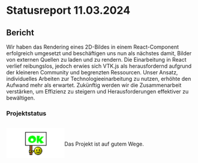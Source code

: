 # Statusreport 11.03.2024

## Bericht

Wir haben das Rendering eines 2D-Bildes in einem React-Component erfolgreich umgesetzt und beschäftigen uns nun als nächstes damit, Bilder von externen Quellen zu laden und zu rendern. Die Einarbeitung in React verlief reibungslos, jedoch erwies sich VTK.js als herausfordernd aufgrund der kleineren Community und begrenzten Ressourcen. Unser Ansatz, individuelles Arbeiten zur Technologieeinarbeitung zu nutzen, erhöhte den Aufwand mehr als erwartet. Zukünftig werden wir die Zusammenarbeit verstärken, um Effizienz zu steigern und Herausforderungen effektiver zu bewältigen.

### Projektstatus

<div style="display:flex;align-items:center;">

![Das Projekt ist auf gutem Wege](./Grafiken/ok.png)

<p>Das Projekt ist auf gutem Wege.</p>
</div>
